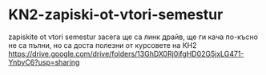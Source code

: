 # KN2-zapiski-ot-vtori-semestur
zapiskite ot vtori semestur 
засега ще са линк драйв, ще ги кача по-късно
не са пълни, но са доста полезни
от курсовете на КН2
https://drive.google.com/drive/folders/13GhDX0Rj0ifgHD02G5jxLG471-YnbvC6?usp=sharing
